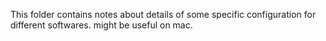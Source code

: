This folder contains notes about details of some specific configuration for different softwares. might be useful on mac.